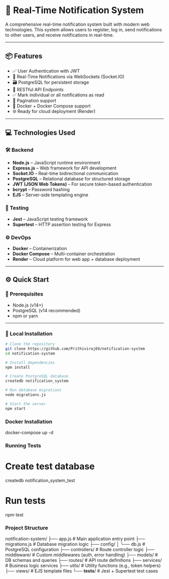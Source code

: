 # 🚀 Real-Time Notification System

A comprehensive real-time notification system built with modern web technologies. This system allows users to register, log in, send notifications to other users, and receive notifications in real-time.

---

## 📦 Features

- ✅ User Authentication with JWT
- 📩 Real-Time Notifications via WebSockets (Socket.IO)
- 🗃 PostgreSQL for persistent storage
- 📡 RESTful API Endpoints
- ✅ Mark individual or all notifications as read
- 🔄 Pagination support
- 🐳 Docker + Docker Compose support
- 🌐 Ready for cloud deployment (Render)

---

## 💻 Technologies Used

### 🛠 Backend

- **Node.js** – JavaScript runtime environment
- **Express.js** – Web framework for API development
- **Socket.IO** – Real-time bidirectional communication
- **PostgreSQL** – Relational database for structured storage
- **JWT (JSON Web Tokens)** – For secure token-based authentication
- **bcrypt** – Password hashing
- **EJS** – Server-side templating engine

### 🧪 Testing

- **Jest** – JavaScript testing framework
- **Supertest** – HTTP assertion testing for Express

### ⚙️ DevOps

- **Docker** – Containerization
- **Docker Compose** – Multi-container orchestration
- **Render** – Cloud platform for web app + database deployment

---

## ⚙️ Quick Start

### 🧰 Prerequisites

- Node.js (v14+)
- PostgreSQL (v14 recommended)
- npm or yarn

---

### 🔧 Local Installation

```bash
# Clone the repository
git clone https://github.com/Prithiviraj69/notification-system
cd notification-system

# Install dependencies
npm install

# Create PostgreSQL database
createdb notification_system

# Run database migrations
node migrations.js

# Start the server
npm start
```

### Docker Installation
docker-compose up -d

### Running Tests
# Create test database
createdb notification_system_test

# Run tests
npm test

### Project Structure
notification-system/
├── app.js                  # Main application entry point
├── migrations.js           # Database migration logic
├── config/
│   └── db.js               # PostgreSQL configuration
├── controllers/            # Route controller logic
├── middleware/             # Custom middlewares (auth, error handling)
├── models/                 # DB schemas and queries
├── routes/                 # API route definitions
├── services/               # Business logic services
├── utils/                  # Utility functions (e.g., token helpers)
├── views/                  # EJS template files
└── __tests__/              # Jest + Supertest test cases


